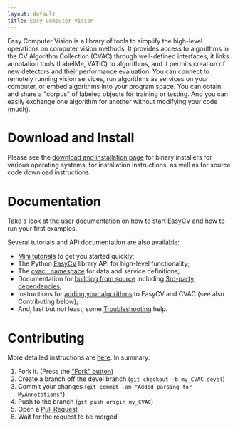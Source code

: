 ```yaml
---
layout: default
title: Easy Computer Vision
---
```


Easy Computer Vision is a library of tools to simplify the high-level
operations on computer vision methods.  It provides access to
algorithms in the CV Algorithm Collection (CVAC) through well-defined
interfaces, it links annotation tools (LabelMe, VATIC) to algorithms,
and it permits creation of new detectors and their performance
evaluation.  You can connect to remotely running vision services, run
algorithms as services on your computer, or embed algorithms into your
program space.  You can obtain and share a "corpus" of labeled objects
for training or testing.  And you can easily exchange one algorithm
for another without modifying your code (much).

# Download and Install

Please see the [download and installation page](download.html) for
binary installers for various operating systems, for installation
instructions, as well as for source code download instructions.

# Documentation

Take a look at the [user documentation](user-documentation.html) on
how to start EasyCV and how to run your first examples.

Several tutorials and API documentation are also available:

* [Mini tutorials](demos.html) to get you started quickly;
* The Python [EasyCV](html/namespaceeasy.html) library API for high-level functionality;
* The [cvac:: namespace](html/namespacecvac.html) for data and service definitions;
* Documentation for [building from source](building.html) including
  [3rd-party dependencies](dependencies.html);
* Instructions for [adding your algorithms](integrating.html)
  to EasyCV and CVAC (see also Contributing below);
* And, last but not least, some [Troubleshooting](troubleshooting.html) help.

# Contributing

More detailed instructions are [here](integrating.html).  In summary:

1. Fork it. (Press the ["Fork" button](https://github.com/NPSVisionLab/CVAC))
2. Create a branch off the devel branch (`git checkout -b my_CVAC devel`)
3. Commit your changes (`git commit -am "Added parsing for MyAnnotations"`)
4. Push to the branch (`git push origin my_CVAC`)
5. Open a [Pull Request](https://github.com/NPSVisionLab/CVAC/pulls)
6. Wait for the request to be merged
